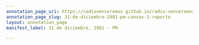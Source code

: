 ```yaml
---
annotation_page_uri: https://radiovenceremos.github.io/radio-venceremos-espanol-2/annotations/31-de-diciembre-1981-pm-canvas-1-reporte.json
annotation_page_slug: 31-de-diciembre-1981-pm-canvas-1-reporte
layout: annotation_page
manifest_label: 31 de diciembre, 1981 - PM

---
```

